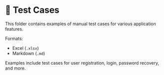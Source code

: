 # 📄 Test Cases

This folder contains examples of manual test cases for various application features.

Formats:
- Excel (`.xlsx`)
- Markdown (`.md`)

Examples include test cases for user registration, login, password recovery, and more.

